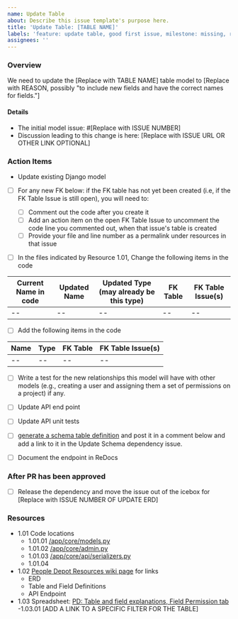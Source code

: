 ```yaml
---
name: Update Table
about: Describe this issue template's purpose here.
title: 'Update Table: [TABLE NAME]'
labels: 'feature: update table, good first issue, milestone: missing, role: back end, size: 0.25pt, stakeholder: missing'
assignees: ''
---
```


### Overview

We need to update the [Replace with TABLE NAME] table model to [Replace with REASON, possibly "to include new fields and have the correct names for fields."]

#### Details

- The initial model issue: #[Replace with ISSUE NUMBER]
- Discussion leading to this change is here: [Replace with ISSUE URL OR OTHER LINK OPTIONAL]

### Action Items

- Update existing Django model

- [ ] For any new FK below: if the FK table has not yet been created (i.e, if the FK Table Issue is still open), you will need to:

    - [ ] Comment out the code after you create it
    - [ ] Add an action item on the open FK Table Issue to uncomment the code line you commented out, when that issue's table is created
    - [ ] Provide your file and line number as a permalink under resources in that issue

- [ ] In the files indicated by Resource 1.01, Change the following items in the code

| Current Name in code | Updated Name | Updated Type (may already be this type) | FK Table | FK Table Issue(s) |
| -------------------- | ------------ | --------------------------------------- | -------- | ----------------- |
| --                   | --           | --                                      | --       | --                |

- [ ] Add the following items in the code

| Name | Type | FK Table | FK Table Issue(s) |
| ---- | ---- | -------- | ----------------- |
| --   | --   | --       | --                |

- [ ] Write a test for the new relationships this model will have with other models (e.g., creating a user and assigning them a set of permissions on a project) if any.

- [ ] Update API end point

- [ ] Update API unit tests

- [ ] [generate a schema table definition](https://github.com/hackforla/peopledepot/issues/378#issuecomment-2493062821) and post it in a comment below and add a link to it in the Update Schema dependency issue.

- [ ] Document the endpoint in ReDocs

### After PR has been approved

- [ ] Release the dependency and move the issue out of the icebox for [Replace with ISSUE NUMBER OF UPDATE ERD]

### Resources

- 1.01 Code locations
    - 1.01.01 [/app/core/models.py](https://github.com/hackforla/peopledepot/blob/main/app/core/models.py)
    - 1.01.02 [/app/core/admin.py](https://github.com/hackforla/peopledepot/blob/main/app/core/admin.py)
    - 1.01.03 [/app/core/api/serializers.py](https://github.com/hackforla/peopledepot/blob/main/app/core/api/serializers.py)
    - 1.01.04
- 1.02 [People Depot Resources wiki page](https://github.com/hackforla/peopledepot/wiki/Resources-and-Links) for links
    - ERD
    - Table and Field Definitions
    - API Endpoint
- 1.03 Spreadsheet: [PD: Table and field explanations, Field Permission tab](https://docs.google.com/spreadsheets/d/1x_zZ8JLS2hO-zG0jUocOJmX16jh-DF5dccrd_OEGNZ0/edit?gid=371053454#gid=371053454)
    -1.03.01 [ADD A LINK TO A SPECIFIC FILTER FOR THE TABLE]
